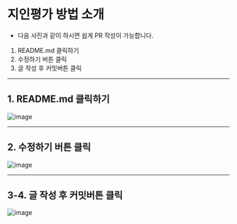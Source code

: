 # 지인평가 방법 소개
- 다음 사진과 같이 하시면 쉽게 PR 작성이 가능합니다.

1. README.md 클릭하기
2. 수정하기 버튼 클릭
3. 글 작성 후 커밋버튼 클릭
---

## 1. README.md 클릭하기
![image](https://user-images.githubusercontent.com/40741363/210040668-7023616c-90c0-48eb-849e-0aae7d2cc607.png)


---

## 2. 수정하기 버튼 클릭
![image](https://user-images.githubusercontent.com/40741363/210040699-7d22b6ec-d957-4fe1-ad18-469449061702.png)

---

## 3-4. 글 작성 후 커밋버튼 클릭
![image](https://user-images.githubusercontent.com/40741363/210040719-9bdd5f1e-fe21-4066-924e-27ceafba7c21.png)
